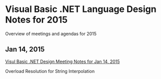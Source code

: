 # Visual Basic .NET Language Design Notes for 2015

Overview of meetings and agendas for 2015


## Jan 14, 2015

[Visul Basic .NET Design Meeting Notes for Jan 14, 2015](LDM-2015-01-14.md)

Overload Resolution for String Interpolation

